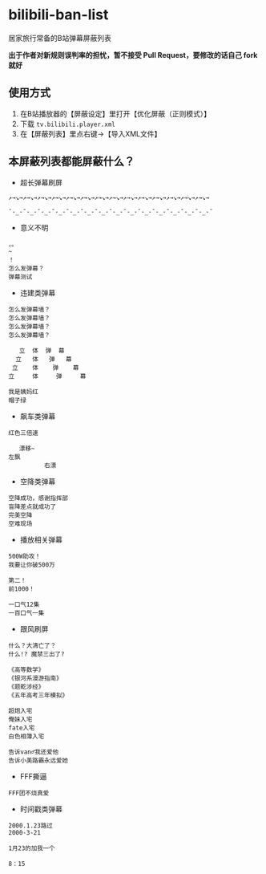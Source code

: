 # bilibili-ban-list
居家旅行常备的B站弹幕屏蔽列表

**出于作者对新规则误判率的担忧，暂不接受 Pull Request，要修改的话自己 fork 就好**

## 使用方式

1. 在B站播放器的【屏蔽设定】里打开【优化屏蔽（正则模式）】
2. 下载 `tv.bilibili.player.xml`
3. 在【屏蔽列表】里点右键→【导入XML文件】

## 本屏蔽列表都能屏蔽什么？

- 超长弹幕刷屏
```
↗→↘→↗→↘→↗→↘→↗→↘→↗→↘→↗→↘→↗→↘→↗→↘→↗→↘→↗→↘→↗→↘→↗→↘→↗→↘→↗→↘→

ˉ-_-ˉ-_-ˉ-_-ˉ-_-ˉ-_-ˉ-_-ˉ-_-ˉ-_-ˉ-_-ˉ-_-ˉ-_-ˉ-_-ˉ-_-ˉ-_-ˉ
```

- 意义不明
```
，。
~
！
怎么发弹幕？
弹幕测试
```

- 违建类弹幕
```
怎么发弹幕墙？
怎么发弹幕墙？
怎么发弹幕墙？
怎么发弹幕墙？

   立  体  弹  幕
  立   体   弹   幕
 立    体    弹    幕
立     体     弹     幕

我是姨妈红
帽子绿
```

- 飙车类弹幕
```
红色三倍速

   漂移~
左飘
          右漂
```

- 空降类弹幕
```
空降成功，感谢指挥部
盲降差点就成功了
完美空降
空难现场
```

- 播放相关弹幕
```
500W助攻！
我要让你破500万

第二！
前1000！

一口气12集
一百口气一集
```

- 跟风刷屏
```
什么？大清亡了？
什么!? 魔禁三出了?

《高等数学》
《银河系漫游指南》
《题乾涉经》
《五年高考三年模拟》

超炮入宅
俺妹入宅
fate入宅
白色相簿入宅

告诉van♂我还爱他
告诉小美路霸永远爱她
```

- FFF撕逼
```
FFF团不烧真爱
```

- 时间戳类弹幕
```
2000.1.23路过
2000-3-21

1月23的加我一个

8：15
```
